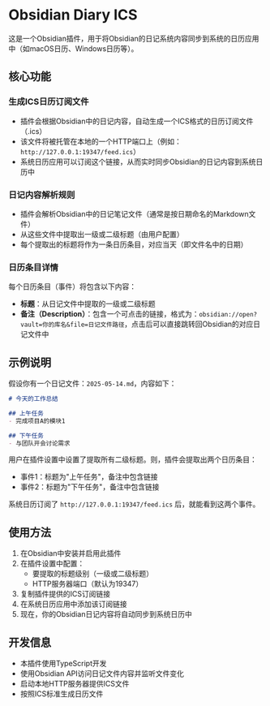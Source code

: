 # Obsidian Diary ICS

这是一个Obsidian插件，用于将Obsidian的日记系统内容同步到系统的日历应用中（如macOS日历、Windows日历等）。

## 核心功能

### 生成ICS日历订阅文件
- 插件会根据Obsidian中的日记内容，自动生成一个ICS格式的日历订阅文件（.ics）
- 该文件将被托管在本地的一个HTTP端口上（例如：`http://127.0.0.1:19347/feed.ics`）
- 系统日历应用可以订阅这个链接，从而实时同步Obsidian的日记内容到系统日历中

### 日记内容解析规则
- 插件会解析Obsidian中的日记笔记文件（通常是按日期命名的Markdown文件）
- 从这些文件中提取出一级或二级标题（由用户配置）
- 每个提取出的标题将作为一条日历条目，对应当天（即文件名中的日期）

### 日历条目详情
每个日历条目（事件）将包含以下内容：
- **标题**：从日记文件中提取的一级或二级标题
- **备注（Description）**：包含一个可点击的链接，格式为：`obsidian://open?vault=你的库名&file=日记文件路径`，点击后可以直接跳转回Obsidian的对应日记文件中

## 示例说明

假设你有一个日记文件：`2025-05-14.md`，内容如下：

```markdown
# 今天的工作总结

## 上午任务
- 完成项目A的模块1

## 下午任务
- 与团队开会讨论需求
```

用户在插件设置中设置了提取所有二级标题。则，插件会提取出两个日历条目：
- 事件1：标题为"上午任务"，备注中包含链接
- 事件2：标题为"下午任务"，备注中包含链接

系统日历订阅了 `http://127.0.0.1:19347/feed.ics` 后，就能看到这两个事件。

## 使用方法

1. 在Obsidian中安装并启用此插件
2. 在插件设置中配置：
   - 要提取的标题级别（一级或二级标题）
   - HTTP服务器端口（默认为19347）
3. 复制插件提供的ICS订阅链接
4. 在系统日历应用中添加该订阅链接
5. 现在，你的Obsidian日记内容将自动同步到系统日历中

## 开发信息

- 本插件使用TypeScript开发
- 使用Obsidian API访问日记文件内容并监听文件变化
- 启动本地HTTP服务器提供ICS文件
- 按照ICS标准生成日历文件
